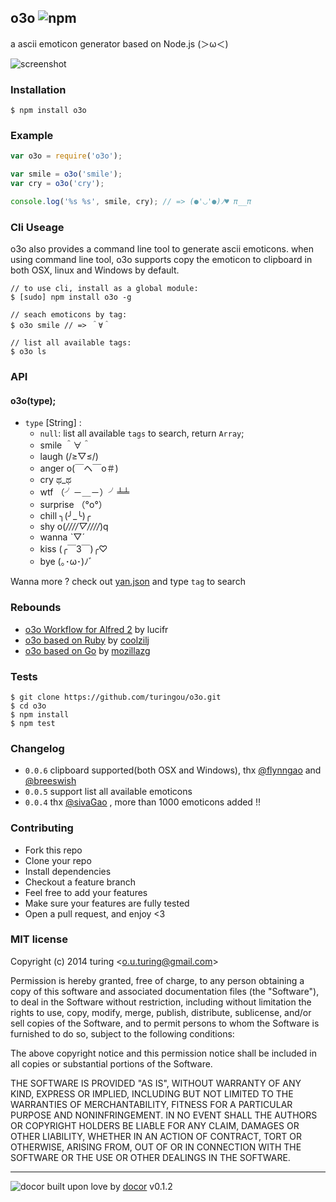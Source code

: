 ## o3o ![npm](https://badge.fury.io/js/o3o.png)

a ascii emoticon generator based on Node.js (＞ω＜)

![screenshot](http://ww4.sinaimg.cn/large/61ff0de3gw1efjv5irqm0j20ln0fi75q.jpg)

### Installation
````
$ npm install o3o
````

### Example
````javascript
var o3o = require('o3o');

var smile = o3o('smile');
var cry = o3o('cry');

console.log('%s %s', smile, cry); // => (●'◡'●)ﾉ♥ π__π
````

### Cli Useage
o3o also provides a command line tool to generate ascii emoticons. when using command line tool, o3o supports copy the emoticon to clipboard in both OSX, linux and Windows by default.

````
// to use cli, install as a global module:
$ [sudo] npm install o3o -g 

// seach emoticons by tag:
$ o3o smile // => ＾∀＾

// list all available tags:
$ o3o ls
````

### API

#### o3o(type);
- `type` [String] :
  - `null`: list all available `tags` to search, return `Array`;
  - smile ＾∀＾
  - laugh (/≥▽≤/)
  - anger o(￣ヘ￣o＃)
  - cry ಥ_ಥ
  - wtf （╯－＿－）╯╧╧
  - surprise （°ο°）
  - chill ╮(╯_╰)╭
  - shy o(*////▽////*)q
  - wanna ˋ▽ˊ
  - kiss (╭￣3￣)╭♡
  - bye (｡･ω･)ﾉﾞ

Wanna more ? check out [yan.json](https://github.com/turingou/o3o/blob/master/yan.json) and type `tag` to search

### Rebounds
- [o3o Workflow for Alfred 2](http://lucifr.com/2013/08/01/o3o-workflow-for-alfred/) by lucifr
- [o3o based on Ruby](https://github.com/coolzilj/o3o) by [coolzilj](https://github.com/coolzilj)
- [o3o based on Go](https://github.com/mozillazg/go-o3o) by [mozillazg](https://github.com/mozillazg)

### Tests
````
$ git clone https://github.com/turingou/o3o.git
$ cd o3o
$ npm install 
$ npm test
````

### Changelog

- `0.0.6` clipboard supported(both OSX and Windows), thx [@flynngao](https://github.com/flynngao) and [@breeswish](https://github.com/breeswish)
- `0.0.5` support list all available emoticons
- `0.0.4` thx [@sivaGao](https://github.com/ghlndsl) , more than 1000 emoticons added !!

### Contributing
- Fork this repo
- Clone your repo
- Install dependencies
- Checkout a feature branch
- Feel free to add your features
- Make sure your features are fully tested
- Open a pull request, and enjoy <3

### MIT license
Copyright (c) 2014 turing &lt;o.u.turing@gmail.com&gt;

Permission is hereby granted, free of charge, to any person obtaining a copy
of this software and associated documentation files (the &quot;Software&quot;), to deal
in the Software without restriction, including without limitation the rights
to use, copy, modify, merge, publish, distribute, sublicense, and/or sell
copies of the Software, and to permit persons to whom the Software is
furnished to do so, subject to the following conditions:

The above copyright notice and this permission notice shall be included in
all copies or substantial portions of the Software.

THE SOFTWARE IS PROVIDED &quot;AS IS&quot;, WITHOUT WARRANTY OF ANY KIND, EXPRESS OR
IMPLIED, INCLUDING BUT NOT LIMITED TO THE WARRANTIES OF MERCHANTABILITY,
FITNESS FOR A PARTICULAR PURPOSE AND NONINFRINGEMENT. IN NO EVENT SHALL THE
AUTHORS OR COPYRIGHT HOLDERS BE LIABLE FOR ANY CLAIM, DAMAGES OR OTHER
LIABILITY, WHETHER IN AN ACTION OF CONTRACT, TORT OR OTHERWISE, ARISING FROM,
OUT OF OR IN CONNECTION WITH THE SOFTWARE OR THE USE OR OTHER DEALINGS IN
THE SOFTWARE.

---
![docor](https://cdn1.iconfinder.com/data/icons/windows8_icons_iconpharm/26/doctor.png)
built upon love by [docor](https://github.com/turingou/docor.git) v0.1.2
